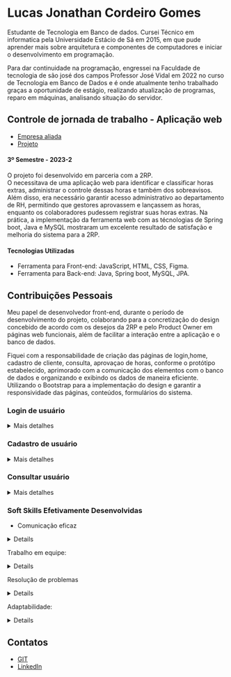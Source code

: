 # Lucas Jonathan Cordeiro Gomes 

Estudante de Tecnologia em Banco de dados. Cursei Técnico em informatica pela Universidade Estácio de Sá em 2015, em que pude aprender mais sobre arquitetura e componentes de computadores e iniciar o desenvolvimento em programação.

Para dar continuidade na programação, engressei na Faculdade de tecnologia de são josé dos campos Professor José Vidal em 2022 no curso de Tecnologia em Banco de Dados e é onde atualmente tenho trabalhado graças a oportunidade de estágio, realizando atualização de programas, reparo em máquinas, analisando situação do servidor.

## Controle de jornada de trabalho - Aplicação web 

* [Empresa aliada](https://2rpnet.com.br/)<br>
* [Projeto](https://github.com/dragonfatec/Projeto-web)


#### 3º Semestre - 2023-2

O projeto foi desenvolvido em parceria com a 2RP.<br> O necessitava de uma aplicação web para identificar e classificar horas extras, administrar o controle dessas horas e também dos sobreavisos. Além disso, era necessário garantir acesso administrativo ao departamento de RH, permitindo que gestores aprovassem e lançassem as horas, enquanto os colaboradores pudessem registrar suas horas extras. Na prática, a implementação da ferramenta web com as técnologias de Spring boot, Java e MySQL mostraram um excelente resultado de satisfação e melhoria do sistema para a 2RP. <br>


#### Tecnologias Utilizadas
* Ferramenta para Front-end: JavaScript, HTML, CSS, Figma.
* Ferramenta para Back-end: Java, Spring boot, MySQL, JPA.

## Contribuições Pessoais
Meu papel de desenvolvedor front-end, durante o período de desenvolvimento do projeto, colaborando para a concretização do design concebido de acordo com os desejos da 2RP e pelo Product Owner em páginas web funcionais, além de facilitar a interação entre a aplicação e o banco de dados.

Fiquei com a responsabilidade de criação das páginas de login,home, cadastro de cliente, consulta, aprovaçao de horas, conforme o protótipo estabelecido, aprimorado com a comunicação dos elementos com o banco de dados e organizando e exibindo os dados de maneira eficiente. Utilizando o Bootstrap para a implementação do design e garantir a responsividade das páginas, conteúdos, formulários do sistema.

### Login de usuário

<details>

<summary> Mais detalhes </summary>

![image](https://github.com/lucasjonathangomes/bertoti/assets/111617449/f281e0ce-1c34-415b-a905-16bd915a2e92)

Desenvolvi uma página de login que inclui um formulário para inserir o e-mail e a senha do usuário, juntamente com um link para recuperar a senha. A página possui um vídeo de fundo, estilização com CSS, e um botão de login. Há também uma opçao para recuperar a senha, em que o usuário pode inserir seu e-mail para receber instruções de recuperação. Foi utilizado: estilos CSS para o layout e bibliotecas como Bootstrap para o auxilio mininmo de criação da página

</summary>

</details>

### Cadastro de usuário
<details>

<summary> Mais detalhes </summary>

![image](https://github.com/lucasjonathangomes/bertoti/assets/111617449/ad4940ac-1a31-4de5-94f2-9aa870a9c5f0)

Desenvolvi uma interface de usuário para criar uma relação entre um usuário e um Centro de Resultado. A página contém um formulário com dois campos de seleção, um para o usuário e outro para o Centro de Resultado, e um botão "Criar" para submeter o formulário. O código também inclui bibliotecas externas, como Bootstrap e jQuery, para estilização e funcionalidades adicionais.

</summary>

</details>

### Consultar usuário
<details>

<summary> Mais detalhes </summary>

![image](https://github.com/lucasjonathangomes/bertoti/assets/111617449/4b279e12-c331-47ae-b92a-a42fe6f658f0)

Desenvolvi a página de consulta de usuários. A parte principal da página exibe uma tabela com informações dos usuários, como registro, nome, cargo, e-mail e status, com opção para editar cada usuário em um modal. 

</summary>

</details>


### Soft Skills Efetivamente Desenvolvidas

* Comunicação eficaz
<details>
  No desenvolvimento do projeto, consegui mostrar minhas ideias de forma eficaz e prática, tanto nas reuniões presenciais quanto     pelos veículos de comunicação escritos. Esse projeto permitiu colaborar efetivamente com meus colegas de grupo, absorver os        requisitos do cliente e documentar o desenvolvimento de maneira adequada.
</details>

Trabalho em equipe:
<details>
  Trabalhei a abordagem de estar colaborativamente em equipe, compartilhando pensamentos, escutando feedback construtivo e           contribuindo para chegar nos objetivos em comuns. Essa colaboração foi fundamental para o sucesso do projeto de desenvolvimento    de software.
</details>

Resolução de problemas
<details>
  Durante o projeto, demonstrei habilidade em identificar, analisar e resolver problemas de forma eficiente e criativa.             Enfrentamos diversos desafios complexos durante o desenvolvimento de software e consegui superá-los com sucesso.
</details>


Adaptabilidade: 
<details>
Estive sempre aberto a aprender e me adaptar a novas tecnologias, metodologias de trabalho e requisitos do projeto ao longo do projeto. Reconheci a importância de nos mantermos atualizados em um ambiente de desenvolvimento de software em constante evolução.
</details>

## Contatos
* [GIT](https://github.com/lucasjonathangomes/)
* [LinkedIn](https://www.linkedin.com)






